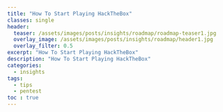 ```yaml
---
title: "How To Start Playing HackTheBox"
classes: single
header:  
  teaser: /assets/images/posts/insights/roadmap/roadmap-teaser1.jpg  
  overlay_image: /assets/images/posts/insights/roadmap/header1.jpg
  overlay_filter: 0.5
excerpt: "How To Start Playing HackTheBox"
description: "How To Start Playing HackTheBox"
categories:
  - insights
tags:
  - tips
  - pentest
toc : true
---
```

<script data-name="BMC-Widget" data-cfasync="false" src="https://cdnjs.buymeacoffee.com/1.0.0/widget.prod.min.js" data-id="nullified" data-description="Support me on Buy me a coffee!" data-message="" data-color="#FF813F" data-position="Right" data-x_margin="18" data-y_margin="18"></script>